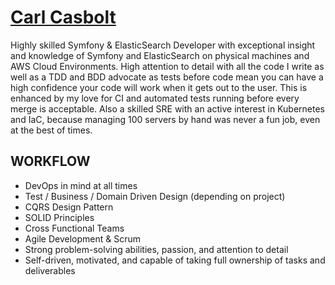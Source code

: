 # [Carl Casbolt](https://carlcasbolt.github.io)

Highly skilled Symfony & ElasticSearch Developer with exceptional insight and
knowledge of Symfony and ElasticSearch on physical machines and AWS Cloud
Environments. High attention to detail with all the code I write as well as a
TDD and BDD advocate as tests before code mean you can have a high confidence
your code will work when it gets out to the user. This is enhanced by my love
for CI and automated tests running before every merge is acceptable. Also a
skilled SRE with an active interest in Kubernetes and IaC, because managing 100
servers by hand was never a fun job, even at the best of times.
                 
## WORKFLOW
- DevOps in mind at all times
- Test / Business / Domain Driven Design (depending on project)
- CQRS Design Pattern
- SOLID Principles
- Cross Functional Teams
- Agile Development & Scrum
- Strong problem-solving abilities, passion, and attention to detail
- Self-driven, motivated, and capable of taking full ownership of tasks and deliverables

<!--
**carlcasbolt/carlcasbolt** is a ✨ _special_ ✨ repository because its `README.md` (this file) appears on your GitHub profile.

Here are some ideas to get you started:

- 🔭 I’m currently working on ...
- 🌱 I’m currently learning ...
- 👯 I’m looking to collaborate on ...
- 🤔 I’m looking for help with ...
- 💬 Ask me about ...
- 📫 How to reach me: ...
- 😄 Pronouns: ...
- ⚡ Fun fact: ...
-->
